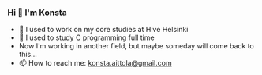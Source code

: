 ### Hi 👋 I'm Konsta

- 🔭 I used to work on my core studies at Hive Helsinki
- 🌱 I used to study C programming full time
- Now I'm working in another field, but maybe someday will come back to this...
- 📫 How to reach me: konsta.aittola@gmail.com
